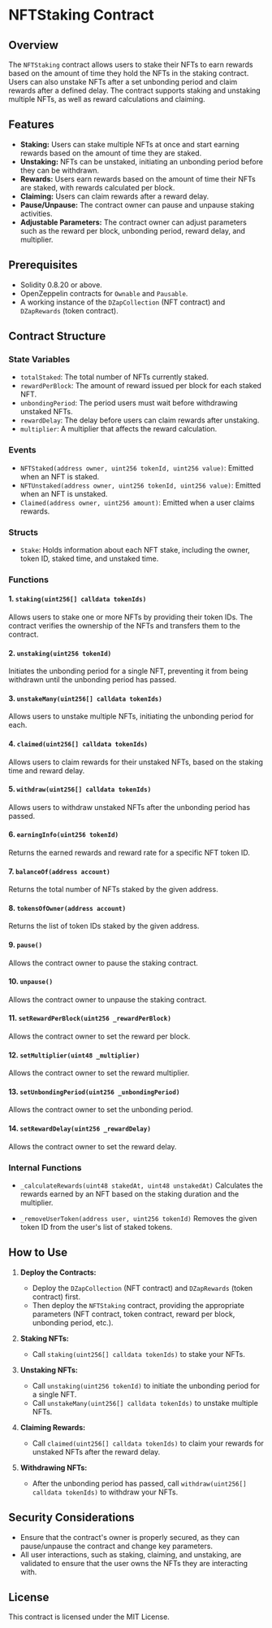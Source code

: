 # NFTStaking Contract

## Overview

The `NFTStaking` contract allows users to stake their NFTs to earn rewards based on the amount of time they hold the NFTs in the staking contract. Users can also unstake NFTs after a set unbonding period and claim rewards after a defined delay. The contract supports staking and unstaking multiple NFTs, as well as reward calculations and claiming.

## Features

- **Staking:** Users can stake multiple NFTs at once and start earning rewards based on the amount of time they are staked.
- **Unstaking:** NFTs can be unstaked, initiating an unbonding period before they can be withdrawn.
- **Rewards:** Users earn rewards based on the amount of time their NFTs are staked, with rewards calculated per block.
- **Claiming:** Users can claim rewards after a reward delay.
- **Pause/Unpause:** The contract owner can pause and unpause staking activities.
- **Adjustable Parameters:** The contract owner can adjust parameters such as the reward per block, unbonding period, reward delay, and multiplier.

## Prerequisites

- Solidity 0.8.20 or above.
- OpenZeppelin contracts for `Ownable` and `Pausable`.
- A working instance of the `DZapCollection` (NFT contract) and `DZapRewards` (token contract).

## Contract Structure

### State Variables

- `totalStaked`: The total number of NFTs currently staked.
- `rewardPerBlock`: The amount of reward issued per block for each staked NFT.
- `unbondingPeriod`: The period users must wait before withdrawing unstaked NFTs.
- `rewardDelay`: The delay before users can claim rewards after unstaking.
- `multiplier`: A multiplier that affects the reward calculation.

### Events

- `NFTStaked(address owner, uint256 tokenId, uint256 value)`: Emitted when an NFT is staked.
- `NFTUnstaked(address owner, uint256 tokenId, uint256 value)`: Emitted when an NFT is unstaked.
- `Claimed(address owner, uint256 amount)`: Emitted when a user claims rewards.

### Structs

- `Stake`: Holds information about each NFT stake, including the owner, token ID, staked time, and unstaked time.

### Functions

#### 1. `staking(uint256[] calldata tokenIds)`
Allows users to stake one or more NFTs by providing their token IDs. The contract verifies the ownership of the NFTs and transfers them to the contract.

#### 2. `unstaking(uint256 tokenId)`
Initiates the unbonding period for a single NFT, preventing it from being withdrawn until the unbonding period has passed.

#### 3. `unstakeMany(uint256[] calldata tokenIds)`
Allows users to unstake multiple NFTs, initiating the unbonding period for each.

#### 4. `claimed(uint256[] calldata tokenIds)`
Allows users to claim rewards for their unstaked NFTs, based on the staking time and reward delay.

#### 5. `withdraw(uint256[] calldata tokenIds)`
Allows users to withdraw unstaked NFTs after the unbonding period has passed.

#### 6. `earningInfo(uint256 tokenId)`
Returns the earned rewards and reward rate for a specific NFT token ID.

#### 7. `balanceOf(address account)`
Returns the total number of NFTs staked by the given address.

#### 8. `tokensOfOwner(address account)`
Returns the list of token IDs staked by the given address.

#### 9. `pause()`
Allows the contract owner to pause the staking contract.

#### 10. `unpause()`
Allows the contract owner to unpause the staking contract.

#### 11. `setRewardPerBlock(uint256 _rewardPerBlock)`
Allows the contract owner to set the reward per block.

#### 12. `setMultiplier(uint48 _multiplier)`
Allows the contract owner to set the reward multiplier.

#### 13. `setUnbondingPeriod(uint256 _unbondingPeriod)`
Allows the contract owner to set the unbonding period.

#### 14. `setRewardDelay(uint256 _rewardDelay)`
Allows the contract owner to set the reward delay.

### Internal Functions

- `_calculateRewards(uint48 stakedAt, uint48 unstakedAt)`
Calculates the rewards earned by an NFT based on the staking duration and the multiplier.
  
- `_removeUserToken(address user, uint256 tokenId)`
Removes the given token ID from the user's list of staked tokens.

## How to Use

1. **Deploy the Contracts:**
   - Deploy the `DZapCollection` (NFT contract) and `DZapRewards` (token contract) first.
   - Then deploy the `NFTStaking` contract, providing the appropriate parameters (NFT contract, token contract, reward per block, unbonding period, etc.).

2. **Staking NFTs:**
   - Call `staking(uint256[] calldata tokenIds)` to stake your NFTs.

3. **Unstaking NFTs:**
   - Call `unstaking(uint256 tokenId)` to initiate the unbonding period for a single NFT.
   - Call `unstakeMany(uint256[] calldata tokenIds)` to unstake multiple NFTs.

4. **Claiming Rewards:**
   - Call `claimed(uint256[] calldata tokenIds)` to claim your rewards for unstaked NFTs after the reward delay.

5. **Withdrawing NFTs:**
   - After the unbonding period has passed, call `withdraw(uint256[] calldata tokenIds)` to withdraw your NFTs.

## Security Considerations

- Ensure that the contract's owner is properly secured, as they can pause/unpause the contract and change key parameters.
- All user interactions, such as staking, claiming, and unstaking, are validated to ensure that the user owns the NFTs they are interacting with.

## License

This contract is licensed under the MIT License.

